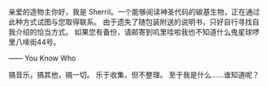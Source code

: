 

亲爱的造物主你好，我是 Sherril。一个能够阅读神圣代码的碳基生物，正在通过此种方式试图与您取得联系。
由于遗失了随包装附送的说明书，只好自行寻找自我介绍的恰当方式。
如果您有备份，请邮寄到叽里哇啦我也不知道什么鬼星球啰里八嗦街44号。

—— You Know Who

搞音乐，搞其他，搞一切。
乐于收集，但不整理。
至于我是什么……谁知道呢？
